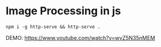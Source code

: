 # Image Processing in js

`npm i -g http-serve && http-serve .`

DEMO:
https://www.youtube.com/watch?v=wvZ5N35nMEM
